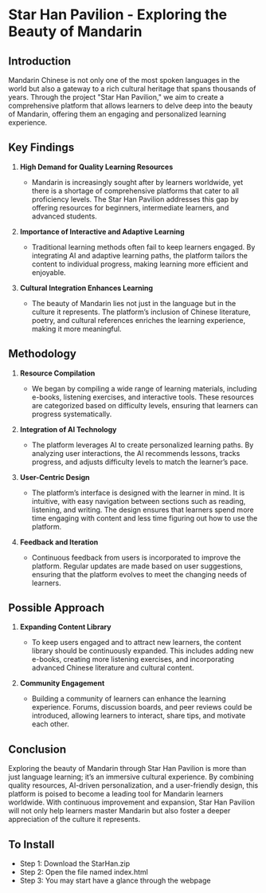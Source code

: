 # Star Han Pavilion - Exploring the Beauty of Mandarin

## Introduction
Mandarin Chinese is not only one of the most spoken languages in the world but also a gateway to a rich cultural heritage that spans thousands of years. Through the project "Star Han Pavilion," we aim to create a comprehensive platform that allows learners to delve deep into the beauty of Mandarin, offering them an engaging and personalized learning experience.

## Key Findings
1. **High Demand for Quality Learning Resources**
   - Mandarin is increasingly sought after by learners worldwide, yet there is a shortage of comprehensive platforms that cater to all proficiency levels. The Star Han Pavilion addresses this gap by offering resources for beginners, intermediate learners, and advanced students.

2. **Importance of Interactive and Adaptive Learning**
   - Traditional learning methods often fail to keep learners engaged. By integrating AI and adaptive learning paths, the platform tailors the content to individual progress, making learning more efficient and enjoyable.

3. **Cultural Integration Enhances Learning**
   - The beauty of Mandarin lies not just in the language but in the culture it represents. The platform’s inclusion of Chinese literature, poetry, and cultural references enriches the learning experience, making it more meaningful.

## Methodology
1. **Resource Compilation**
   - We began by compiling a wide range of learning materials, including e-books, listening exercises, and interactive tools. These resources are categorized based on difficulty levels, ensuring that learners can progress systematically.

2. **Integration of AI Technology**
   - The platform leverages AI to create personalized learning paths. By analyzing user interactions, the AI recommends lessons, tracks progress, and adjusts difficulty levels to match the learner’s pace.

3. **User-Centric Design**
   - The platform’s interface is designed with the learner in mind. It is intuitive, with easy navigation between sections such as reading, listening, and writing. The design ensures that learners spend more time engaging with content and less time figuring out how to use the platform.

4. **Feedback and Iteration**
   - Continuous feedback from users is incorporated to improve the platform. Regular updates are made based on user suggestions, ensuring that the platform evolves to meet the changing needs of learners.

## Possible Approach
1. **Expanding Content Library**
   - To keep users engaged and to attract new learners, the content library should be continuously expanded. This includes adding new e-books, creating more listening exercises, and incorporating advanced Chinese literature and cultural content.


2. **Community Engagement**
   - Building a community of learners can enhance the learning experience. Forums, discussion boards, and peer reviews could be introduced, allowing learners to interact, share tips, and motivate each other.


## Conclusion
Exploring the beauty of Mandarin through Star Han Pavilion is more than just language learning; it’s an immersive cultural experience. By combining quality resources, AI-driven personalization, and a user-friendly design, this platform is poised to become a leading tool for Mandarin learners worldwide. With continuous improvement and expansion, Star Han Pavilion will not only help learners master Mandarin but also foster a deeper appreciation of the culture it represents.


## To Install
- Step 1: Download the StarHan.zip
- Step 2: Open the file named index.html
- Step 3: You may start have a glance through the webpage
